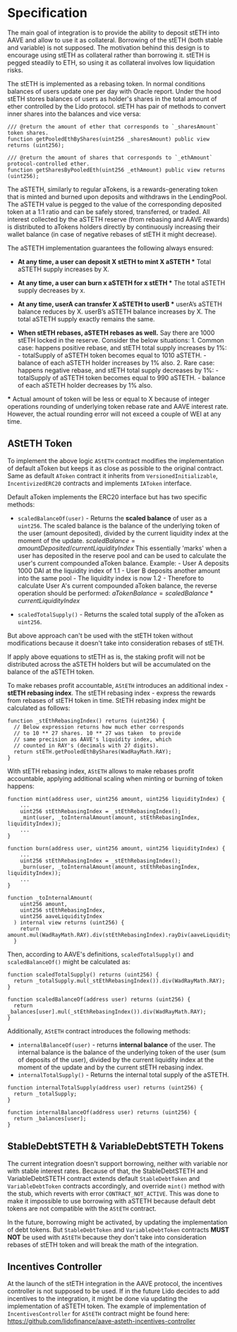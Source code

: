 # Specification

The main goal of integration is to provide the ability to deposit stETH into AAVE and allow to use it as collateral. Borrowing of the stETH (both stable and variable) is not supposed. The motivation behind this design is to encourage using stETH as collateral rather than borrowing it. stETH is pegged steadily to ETH, so using it as collateral involves low liquidation risks.

The stETH is implemented as a rebasing token. In normal conditions balances of users update one per day with Oracle report. Under the hood stETH stores balances of users as holder's shares in the total amount of ether controlled by the Lido protocol. stETH has pair of methods to convert inner shares into the balances and vice versa:

```solidity
/// @return the amount of ether that corresponds to `_sharesAmount` token shares.
function getPooledEthByShares(uint256 _sharesAmount) public view returns (uint256);

/// @return the amount of shares that corresponds to `_ethAmount` protocol-controlled ether.
function getSharesByPooledEth(uint256 _ethAmount) public view returns (uint256);

```

The aSTETH, similarly to regular aTokens, is a rewards-generating token that is minted and burned upon deposits and withdraws in the LendingPool. The aSTETH value is pegged to the value of the corresponding deposited token at a 1:1 ratio and can be safely stored, transferred, or traded. All interest collected by the aSTETH reserve (from rebasing and AAVE rewards) is distributed to aTokens holders directly by continuously increasing their wallet balance (in case of negative rebases of stETH it might decrease).

The aSTETH implementation guarantees the following always ensured:

- **At any time, a user can deposit X stETH to mint X aSTETH \***
  Total aSTETH supply increases by X.

- **At any time, a user can burn x aSTETH for x stETH \***
  The total aSTETH supply decreases by x.

- **At any time, userA can transfer X aSTETH to userB \***
  userA’s aSTETH balance reduces by X.
  userB’s aSTETH balance increases by X.
  The total aSTETH supply exactly remains the same.

- **When stETH rebases, aSTETH rebases as well.**
  Say there are 1000 stETH locked in the reserve. Consider the below situations: 1. Common case: happens positive rebase, and stETH total supply increases by 1%: - totalSupply of aSTETH token becomes equal to 1010 aSTETH. - balance of each aSTETH holder increases by 1% also. 2. Rare case: happens negative rebase, and stETH total supply decreases by 1%: - totalSupply of aSTETH token becomes equal to 990 aSTETH. - balance of each aSTETH holder decreases by 1% also.

**\*** Actual amount of token will be less or equal to X because of integer operations rounding of underlying token rebase rate and AAVE interest rate. However, the actual rounding error will not exceed a couple of WEI at any time.

## AStETH Token

To implement the above logic `AStETH` contract modifies the implementation of default aToken but keeps it as close as possible to the original contract. Same as default `AToken` contract it inherits from `VersionedInitializable`, `IncentivizedERC20` contracts and implements `IAToken` interface.

Default aToken implements the ERC20 interface but has two specific methods:

- `scaledBalanceOf(user)` - Returns the **scaled balance** of user as a `uint256`. The scaled balance is the balance of the underlying token of the user (amount deposited), divided by the current liquidity index at the moment of the update. $scaledBalance = amountDeposited/currentLiquidityIndex$
  This essentially 'marks' when a user has deposited in the reserve pool and can be used to calculate the user's current compounded aToken balance.
  Example: - User A deposits 1000 DAI at the liquidity index of 1.1 - User B deposits another amount into the same pool - The liquidity index is now 1.2 - Therefore to calculate User A's current compounded aToken balance, the reverse operation should be performed: $aTokenBalance = scaledBalance*currentLiquidityIndex$

- `scaledTotalSupply()` - Returns the scaled total supply of the aToken as `uint256`.

But above approach can't be used with the stETH token without modifications because it doesn't take into consideration rebases of stETH.

If apply above equations to stETH as is, the staking profit will not be distributed across the aSTETH holders but will be accumulated on the balance of the aSTETH token.

To make rebases profit accountable, `AStETH` introduces an additional index - **stETH rebasing index**. The stETH rebasing index - express the rewards from rebases of stETH token in time. StETH rebasing index might be calculated as follows:

```solidity
function _stEthRebasingIndex() returns (uint256) {
  // Below expression returns how much ether corresponds
  // to 10 ** 27 shares. 10 ** 27 was taken  to provide
  // same precision as AAVE's liquidity index, which
  // counted in RAY's (decimals with 27 digits).
  return stETH.getPooledEthByShares(WadRayMath.RAY);
}

```

With stETH rebasing index, `AStETH` allows to make rebases profit accountable, applying additional scaling when minting or burning of token happens:

```solidity
function mint(address user, uint256 amount, uint256 liquidityIndex) {
    ...
    uint256 stEthRebasingIndex = _stEthRebasingIndex();
    _mint(user, _toInternalAmount(amount, stEthRebasingIndex, liquidityIndex));
    ...
}

function burn(address user, uint256 amount, uint256 liquidityIndex) {
    ...
    uint256 stEthRebasingIndex = _stEthRebasingIndex();
    _burn(user, _toInternalAmount(amount, stEthRebasingIndex, liquidityIndex));
    ...
}

function _toInternalAmount(
    uint256 amount,
    uint256 stEthRebasingIndex,
    uint256 aaveLiquidityIndex
  ) internal view returns (uint256) {
    return amount.mul(WadRayMath.RAY).div(stEthRebasingIndex).rayDiv(aaveLiquidityIndex);
  }
```

Then, according to AAVE's definitions, `scaledTotalSupply()` and `scaledBalanceOf()` might be calculated as:

```solidity
function scaledTotalSupply() returns (uint256) {
  return _totalSupply.mul(_stEthRebasingIndex()).div(WadRayMath.RAY);
}

function scaledBalanceOf(address user) returns (uint256) {
  return _balances[user].mul(_stEthRebasingIndex()).div(WadRayMath.RAY);
}

```

Additionally, `AStETH` contract introduces the following methods:

- `internalBalanceOf(user)` - returns **internal balance** of the user. The internal balance is the balance of the underlying token of the user (sum of deposits of the user), divided by the current liquidity index at the moment of the update and by the current stETH rebasing index.
- `internalTotalSupply()` - Returns the internal total supply of the aSTETH.

```solidity
function internalTotalSupply(address user) returns (uint256) {
  return _totalSupply;
}

function internalBalanceOf(address user) returns (uint256) {
  return _balances[user];
}

```

## StableDebtSTETH & VariableDebtSTETH Tokens

The current integration doesn't support borrowing, neither with variable nor with stable interest rates. Because of that, the StableDebtSTETH and VariableDebtSTETH contract extends default `StableDebtToken` and `VariableDebtToken` contracts accordingly, and override `mint()` method with the stub, which reverts with error `CONTRACT_NOT_ACTIVE`. This was done to make it impossible to use borrowing with aSTETH because default debt tokens are not compatible with the `AStETH` contract.

In the future, borrowing might be activated, by updating the implementation of debt tokens. But `StableDebtToken` and `VariableDebtToken` contracts **MUST NOT** be used with `AStETH` because they don't take into consideration rebases of stETH token and will break the math of the integration.

## Incentives Controller

At the launch of the stETH integration in the AAVE protocol, the incentives controller is not supposed to be used. If in the future Lido decides to add incentives to the integration, it might be done via updating the implementation of aSTETH token. The example of implementation of `IncentivesController` for `AStETH` contract might be found here: https://github.com/lidofinance/aave-asteth-incentives-controller
